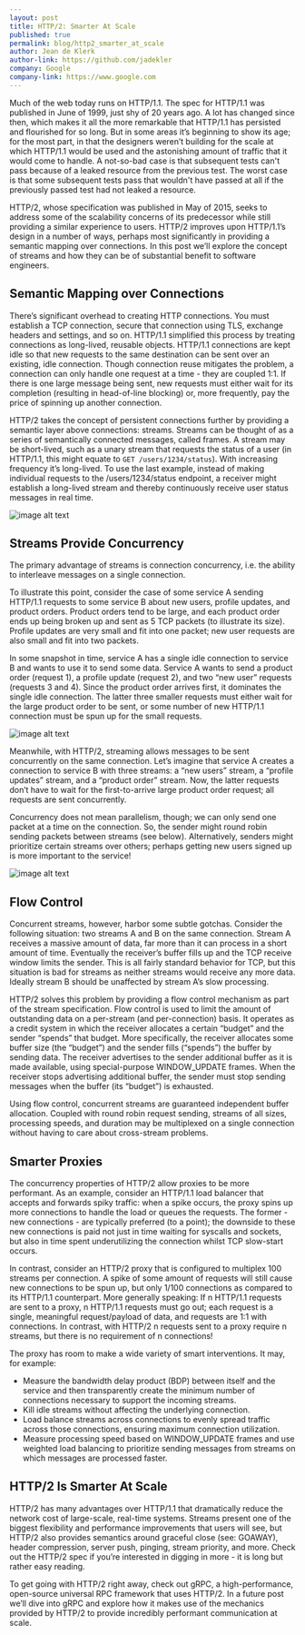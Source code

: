 ```yaml
---
layout: post
title: HTTP/2: Smarter At Scale
published: true
permalink: blog/http2_smarter_at_scale
author: Jean de Klerk
author-link: https://github.com/jadekler
company: Google
company-link: https://www.google.com
---
```


Much of the web today runs on HTTP/1.1. The spec for HTTP/1.1 was published in June of 1999, just shy of 20 years ago. A lot has changed since then, which makes it all the more remarkable that HTTP/1.1 has persisted and flourished for so long. But in some areas it’s beginning to show its age; for the most part, in that the designers weren’t building for the scale at which HTTP/1.1 would be used and the astonishing amount of traffic that it would come to handle. A not-so-bad case is that subsequent tests can't pass because of a leaked resource from the previous test. The worst case is that some subsequent tests pass that wouldn't have passed at all if the previously passed test had not leaked a resource.

<!--more-->

HTTP/2, whose specification was published in May of 2015, seeks to address some of the scalability concerns of its predecessor while still providing a similar experience to users. HTTP/2 improves upon HTTP/1.1’s design in a number of ways, perhaps most significantly in providing a semantic mapping over connections. In this post we’ll explore the concept of streams and how they can be of substantial benefit to software engineers.

## Semantic Mapping over Connections

There’s significant overhead to creating HTTP connections. You must establish a TCP connection, secure that connection using TLS, exchange headers and settings, and so on. HTTP/1.1 simplified this process by treating connections as long-lived, reusable objects. HTTP/1.1 connections are kept idle so that new requests to the same destination can be sent over an existing, idle connection. Though connection reuse mitigates the problem, a connection can only handle one request at a time - they are coupled 1:1. If there is one large message being sent, new requests must either wait for its completion (resulting in head-of-line blocking) or, more frequently, pay the price of spinning up another connection.

HTTP/2 takes the concept of persistent connections further by providing a semantic layer above connections: streams. Streams can be thought of as a series of semantically connected messages, called frames. A stream may be short-lived, such as a unary stream that requests the status of a user (in HTTP/1.1, this might equate to `GET /users/1234/status`). With increasing frequency it’s long-lived. To use the last example, instead of making individual requests to the /users/1234/status endpoint, a receiver might establish a long-lived stream and thereby continuously receive user status messages in real time.

![image alt text](../img/conn_stream_frame_mapping.png)

## Streams Provide Concurrency

The primary advantage of streams is connection concurrency, i.e. the ability to interleave messages on a single connection.

To illustrate this point, consider the case of some service A sending HTTP/1.1 requests to some service B about new users, profile updates, and product orders. Product orders tend to be large, and each product order ends up being broken up and sent as 5 TCP packets (to illustrate its size). Profile updates are very small and fit into one packet; new user requests are also small and fit into two packets.

In some snapshot in time, service A has a single idle connection to service B and wants to use it to send some data. Service A wants to send a product order (request 1), a profile update (request 2), and two “new user” requests (requests 3 and 4). Since the product order arrives first, it dominates the single idle connection. The latter three smaller requests must either wait for the large product order to be sent, or some number of new HTTP/1.1 connection must be spun up for the small requests.

![image alt text](../img/http2_queue_3.png)

Meanwhile, with HTTP/2, streaming allows messages to be sent concurrently on the same connection. Let’s imagine that service A creates a connection to service B with three streams: a “new users” stream, a “profile updates” stream, and a “product order” stream. Now, the latter requests don’t have to wait for the first-to-arrive large product order request; all requests are sent concurrently.

Concurrency does not mean parallelism, though; we can only send one packet at a time on the connection. So, the sender might round robin sending packets between streams (see below). Alternatively, senders might prioritize certain streams over others; perhaps getting new users signed up is more important to the service!

![image alt text](../img/http2_round_robin.png)

## Flow Control

Concurrent streams, however, harbor some subtle gotchas. Consider the following situation: two streams A and B on the same connection. Stream A receives a massive amount of data, far more than it can process in a short amount of time. Eventually the receiver’s buffer fills up and the TCP receive window limits the sender. This is all fairly standard behavior for TCP, but this situation is bad for streams as neither streams would receive any more data. Ideally stream B should be unaffected by stream A’s slow processing.

HTTP/2 solves this problem by providing a flow control mechanism as part of the stream specification. Flow control is used to limit the amount of outstanding data on a per-stream (and per-connection) basis. It operates as a credit system in which the receiver allocates a certain “budget” and the sender “spends” that budget. More specifically, the receiver allocates some buffer size (the “budget”) and the sender fills (“spends”) the buffer by sending data. The receiver advertises to the sender additional buffer as it is made available, using special-purpose WINDOW_UPDATE frames. When the receiver stops advertising additional buffer, the sender must stop sending messages when the buffer (its “budget”) is exhausted.

Using flow control, concurrent streams are guaranteed independent buffer allocation. Coupled with round robin request sending, streams of all sizes, processing speeds, and duration may be multiplexed on a single connection without having to care about cross-stream problems.

## Smarter Proxies

The concurrency properties of HTTP/2 allow proxies to be more performant. As an example, consider an HTTP/1.1 load balancer that accepts and forwards spiky traffic: when a spike occurs, the proxy spins up more connections to handle the load or queues the requests. The former - new connections - are typically preferred (to a point); the downside to these new connections is paid not just in time waiting for syscalls and sockets, but also in time spent underutilizing the connection whilst TCP slow-start occurs.

In contrast, consider an HTTP/2 proxy that is configured to multiplex 100 streams per connection. A spike of some amount of requests will still cause new connections to be spun up, but only 1/100 connections as compared to its HTTP/1.1 counterpart. More generally speaking: If n HTTP/1.1 requests are sent to a proxy, n HTTP/1.1 requests must go out; each request is a single, meaningful request/payload of data, and requests are 1:1 with connections. In contrast, with HTTP/2 n requests sent to a proxy require n streams, but there is no requirement of n connections!

The proxy has room to make a wide variety of smart interventions. It may, for example:

- Measure the bandwidth delay product (BDP) between itself and the service and then transparently create the minimum number of connections necessary to support the incoming streams.
- Kill idle streams without affecting the underlying connection.
- Load balance streams across connections to evenly spread traffic across those connections, ensuring maximum connection utilization.
- Measure processing speed based on WINDOW_UPDATE frames and use weighted load balancing to prioritize sending messages from streams on which messages are processed faster.

## HTTP/2 Is Smarter At Scale

HTTP/2 has many advantages over HTTP/1.1 that dramatically reduce the network cost of large-scale, real-time systems. Streams present one of the biggest flexibility and performance improvements that users will see, but HTTP/2 also provides semantics around graceful close (see: GOAWAY), header compression, server push, pinging, stream priority, and more. Check out the HTTP/2 spec if you’re interested in digging in more - it is long but rather easy reading.

To get going with HTTP/2 right away, check out gRPC, a high-performance, open-source universal RPC framework that uses HTTP/2. In a future post we’ll dive into gRPC and explore how it makes use of the mechanics provided by HTTP/2 to provide incredibly performant communication at scale.
